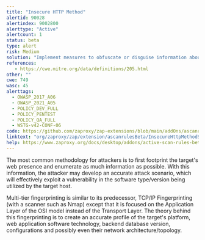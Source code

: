 ```yaml
---
title: "Insecure HTTP Method"
alertid: 90028
alertindex: 9002800
alerttype: "Active"
alertcount: 1
status: beta
type: alert
risk: Medium
solution: "Implement measures to obfuscate or disguise information about the system's platform, web application software technology, backend database version, configurations, and network architecture/topology. This can include:  1. **Platform and Software Diversity:** Use a mix of technologies and platforms to make it harder for attackers to build an accurate profile.  2. **False Information:** Introduce fake or misleading information in system responses to confuse fingerprinting tools.  3. **Response Randomization:** Randomize certain elements in responses to make it difficult for attackers to consistently identify the system.  4. **Firewall Rules:** Implement firewall rules to block or limit the effectiveness of fingerprinting techniques.  5. **Regular Updates:** Keep software, platforms, and configurations up-to-date to patch known vulnerabilities and prevent accurate identification based on outdated information.  There is no one-size-fits-all solution, and a combination of these measures may be most effective."
references:
   - https://cwe.mitre.org/data/definitions/205.html
other: ""
cwe: 749
wasc: 45
alerttags: 
  - OWASP_2017_A06
  - OWASP_2021_A05
  - POLICY_DEV_FULL
  - POLICY_PENTEST
  - POLICY_QA_FULL
  - WSTG-v42-CONF-06
code: https://github.com/zaproxy/zap-extensions/blob/main/addOns/ascanrulesBeta/src/main/java/org/zaproxy/zap/extension/ascanrulesBeta/InsecureHttpMethodScanRule.java
linktext: "org/zaproxy/zap/extension/ascanrulesBeta/InsecureHttpMethodScanRule.java"
help: https://www.zaproxy.org/docs/desktop/addons/active-scan-rules-beta/#id-90028
---
```

The most common methodology for attackers is to first footprint the target's web presence and enumerate as much information as possible. With this information, the attacker may develop an accurate attack scenario, which will effectively exploit a vulnerability in the software type/version being utilized by the target host.

Multi-tier fingerprinting is similar to its predecessor, TCP/IP Fingerprinting (with a scanner such as Nmap) except that it is focused on the Application Layer of the OSI model instead of the Transport Layer. The theory behind this fingerprinting is to create an accurate profile of the target's platform, web application software technology, backend database version, configurations and possibly even their network architecture/topology.
